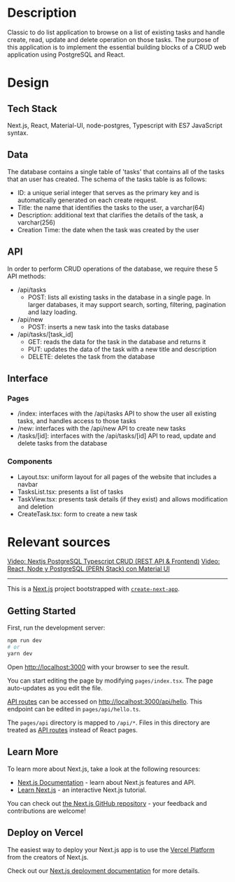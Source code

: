 # Description

Classic to do list application to browse on a list of existing tasks and handle create, read, update and delete operation on those tasks. The purpose of this application is to implement the essential building blocks of a CRUD web application using PostgreSQL and React. 

# Design

## Tech Stack
Next.js, React, Material-UI, node-postgres, Typescript with ES7 JavaScript syntax. 

## Data

The database contains a single table of 'tasks' that contains all of the tasks that an user has created. The schema of the tasks table is as follows:

- ID: a unique serial integer that serves as the primary key and is automatically generated on each create request. 
- Title: the name that identifies the tasks to the user, a varchar(64)
- Description: additional text that clarifies the details of the task, a varchar(256)
- Creation Time: the date when the task was created by the user

## API

In order to perform CRUD operations of the database, we require these 5 API methods:

- /api/tasks
    - POST: lists all existing tasks in the database in a single page. In larger databases, it may support search, sorting, filtering, pagination and lazy loading.
- /api/new
    - POST: inserts a new task into the tasks database
- /api/tasks/\[task_id\]
    - GET: reads the data for the task in the database and returns it
    - PUT: updates the data of the task with a new title and description
    - DELETE: deletes the task from the database

## Interface

### Pages

- /index: interfaces with the /api/tasks API to show the user all existing tasks, and handles access to those tasks
- /new: interfaces with the /api/new API to create new tasks
- /tasks/\[id\]: interfaces with the /api/tasks/\[id\] API to read, update and delete tasks from the database

### Components

- Layout.tsx: uniform layout for all pages of the website that includes a navbar
- TasksList.tsx: presents a list of tasks
- TaskView.tsx: presents task details (if they exist) and allows modification and deletion
- CreateTask.tsx: form to create a new task

# Relevant sources
[Video: Nextjs PostgreSQL Typescript CRUD (REST API & Frontend)](https://www.youtube.com/watch?v=fle43mKDLSI)
[Video: React, Node y PostgreSQL (PERN Stack) con Material UI](https://www.youtube.com/watch?v=_zGL_MU29zs)

---

This is a [Next.js](https://nextjs.org/) project bootstrapped with [`create-next-app`](https://github.com/vercel/next.js/tree/canary/packages/create-next-app).

## Getting Started

First, run the development server:

```bash
npm run dev
# or
yarn dev
```

Open [http://localhost:3000](http://localhost:3000) with your browser to see the result.

You can start editing the page by modifying `pages/index.tsx`. The page auto-updates as you edit the file.

[API routes](https://nextjs.org/docs/api-routes/introduction) can be accessed on [http://localhost:3000/api/hello](http://localhost:3000/api/hello). This endpoint can be edited in `pages/api/hello.ts`.

The `pages/api` directory is mapped to `/api/*`. Files in this directory are treated as [API routes](https://nextjs.org/docs/api-routes/introduction) instead of React pages.

## Learn More

To learn more about Next.js, take a look at the following resources:

- [Next.js Documentation](https://nextjs.org/docs) - learn about Next.js features and API.
- [Learn Next.js](https://nextjs.org/learn) - an interactive Next.js tutorial.

You can check out [the Next.js GitHub repository](https://github.com/vercel/next.js/) - your feedback and contributions are welcome!

## Deploy on Vercel

The easiest way to deploy your Next.js app is to use the [Vercel Platform](https://vercel.com/new?utm_medium=default-template&filter=next.js&utm_source=create-next-app&utm_campaign=create-next-app-readme) from the creators of Next.js.

Check out our [Next.js deployment documentation](https://nextjs.org/docs/deployment) for more details.
